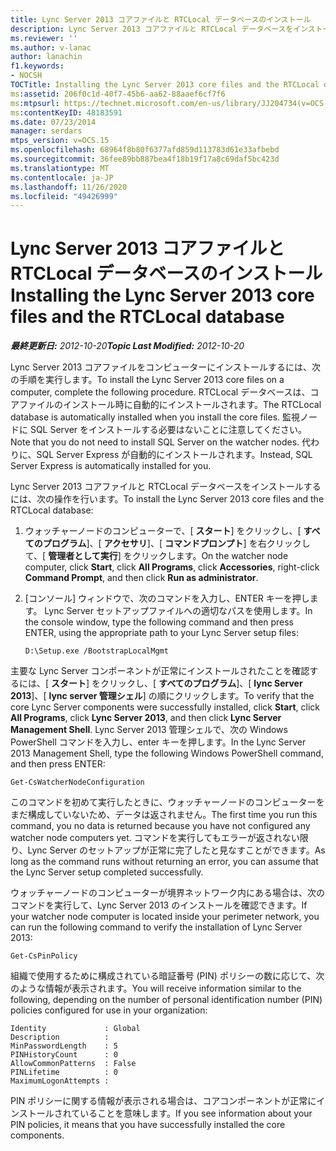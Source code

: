 ```yaml
---
title: Lync Server 2013 コアファイルと RTCLocal データベースのインストール
description: Lync Server 2013 コアファイルと RTCLocal データベースをインストールします。
ms.reviewer: ''
ms.author: v-lanac
author: lanachin
f1.keywords:
- NOCSH
TOCTitle: Installing the Lync Server 2013 core files and the RTCLocal database
ms:assetid: 206f0c1d-40f7-45b6-aa62-88aaef6cf7f6
ms:mtpsurl: https://technet.microsoft.com/en-us/library/JJ204734(v=OCS.15)
ms:contentKeyID: 48183591
ms.date: 07/23/2014
manager: serdars
mtps_version: v=OCS.15
ms.openlocfilehash: 68964f8b80f6377afd859d113783d61e33afbebd
ms.sourcegitcommit: 36fee89bb887bea4f18b19f17a8c69daf5bc423d
ms.translationtype: MT
ms.contentlocale: ja-JP
ms.lasthandoff: 11/26/2020
ms.locfileid: "49426999"
---
```

# <a name="installing-the-lync-server-2013-core-files-and-the-rtclocal-database"></a><span data-ttu-id="0242d-103">Lync Server 2013 コアファイルと RTCLocal データベースのインストール</span><span class="sxs-lookup"><span data-stu-id="0242d-103">Installing the Lync Server 2013 core files and the RTCLocal database</span></span>

<div data-xmlns="http://www.w3.org/1999/xhtml">

<div class="topic" data-xmlns="http://www.w3.org/1999/xhtml" data-msxsl="urn:schemas-microsoft-com:xslt" data-cs="https://msdn.microsoft.com/">

<div data-asp="https://msdn2.microsoft.com/asp">



</div>

<div id="mainSection">

<div id="mainBody"><span data-ttu-id="0242d-104">

<span> </span></span><span class="sxs-lookup"><span data-stu-id="0242d-104">

<span> </span></span></span>

<span data-ttu-id="0242d-105">_**最終更新日:** 2012-10-20_</span><span class="sxs-lookup"><span data-stu-id="0242d-105">_**Topic Last Modified:** 2012-10-20_</span></span>

<span data-ttu-id="0242d-106">Lync Server 2013 コアファイルをコンピューターにインストールするには、次の手順を実行します。</span><span class="sxs-lookup"><span data-stu-id="0242d-106">To install the Lync Server 2013 core files on a computer, complete the following procedure.</span></span> <span data-ttu-id="0242d-107">RTCLocal データベースは、コアファイルのインストール時に自動的にインストールされます。</span><span class="sxs-lookup"><span data-stu-id="0242d-107">The RTCLocal database is automatically installed when you install the core files.</span></span> <span data-ttu-id="0242d-108">監視ノードに SQL Server をインストールする必要はないことに注意してください。</span><span class="sxs-lookup"><span data-stu-id="0242d-108">Note that you do not need to install SQL Server on the watcher nodes.</span></span> <span data-ttu-id="0242d-109">代わりに、SQL Server Express が自動的にインストールされます。</span><span class="sxs-lookup"><span data-stu-id="0242d-109">Instead, SQL Server Express is automatically installed for you.</span></span>

<span data-ttu-id="0242d-110">Lync Server 2013 コアファイルと RTCLocal データベースをインストールするには、次の操作を行います。</span><span class="sxs-lookup"><span data-stu-id="0242d-110">To install the Lync Server 2013 core files and the RTCLocal database:</span></span>

1.  <span data-ttu-id="0242d-111">ウォッチャーノードのコンピューターで、[ **スタート**] をクリックし、[ **すべてのプログラム**]、[ **アクセサリ**]、[ **コマンドプロンプト**] を右クリックして、[ **管理者として実行**] をクリックします。</span><span class="sxs-lookup"><span data-stu-id="0242d-111">On the watcher node computer, click **Start**, click **All Programs**, click **Accessories**, right-click **Command Prompt**, and then click **Run as administrator**.</span></span>

2.  <span data-ttu-id="0242d-112">[コンソール] ウィンドウで、次のコマンドを入力し、ENTER キーを押します。 Lync Server セットアップファイルへの適切なパスを使用します。</span><span class="sxs-lookup"><span data-stu-id="0242d-112">In the console window, type the following command and then press ENTER, using the appropriate path to your Lync Server setup files:</span></span>
    
        D:\Setup.exe /BootstrapLocalMgmt

<span data-ttu-id="0242d-113">主要な Lync Server コンポーネントが正常にインストールされたことを確認するには、[ **スタート**] をクリックし、[ **すべてのプログラム**]、[ **lync Server 2013**]、[ **lync server 管理シェル**] の順にクリックします。</span><span class="sxs-lookup"><span data-stu-id="0242d-113">To verify that the core Lync Server components were successfully installed, click **Start**, click **All Programs**, click **Lync Server 2013**, and then click **Lync Server Management Shell**.</span></span> <span data-ttu-id="0242d-114">Lync Server 2013 管理シェルで、次の Windows PowerShell コマンドを入力し、enter キーを押します。</span><span class="sxs-lookup"><span data-stu-id="0242d-114">In the Lync Server 2013 Management Shell, type the following Windows PowerShell command, and then press ENTER:</span></span>

    Get-CsWatcherNodeConfiguration

<span data-ttu-id="0242d-115">このコマンドを初めて実行したときに、ウォッチャーノードのコンピューターをまだ構成していないため、データは返されません。</span><span class="sxs-lookup"><span data-stu-id="0242d-115">The first time you run this command, you no data is returned because you have not configured any watcher node computers yet.</span></span> <span data-ttu-id="0242d-116">コマンドを実行してもエラーが返されない限り、Lync Server のセットアップが正常に完了したと見なすことができます。</span><span class="sxs-lookup"><span data-stu-id="0242d-116">As long as the command runs without returning an error, you can assume that the Lync Server setup completed successfully.</span></span>

<span data-ttu-id="0242d-117">ウォッチャーノードのコンピューターが境界ネットワーク内にある場合は、次のコマンドを実行して、Lync Server 2013 のインストールを確認できます。</span><span class="sxs-lookup"><span data-stu-id="0242d-117">If your watcher node computer is located inside your perimeter network, you can run the following command to verify the installation of Lync Server 2013:</span></span>

    Get-CsPinPolicy

<span data-ttu-id="0242d-118">組織で使用するために構成されている暗証番号 (PIN) ポリシーの数に応じて、次のような情報が表示されます。</span><span class="sxs-lookup"><span data-stu-id="0242d-118">You will receive information similar to the following, depending on the number of personal identification number (PIN) policies configured for use in your organization:</span></span>

    Identity             : Global
    Description          :
    MinPasswordLength    : 5
    PINHistoryCount      : 0
    AllowCommonPatterns  : False
    PINLifetime          : 0
    MaximumLogonAttempts :

<span data-ttu-id="0242d-119">PIN ポリシーに関する情報が表示される場合は、コアコンポーネントが正常にインストールされていることを意味します。</span><span class="sxs-lookup"><span data-stu-id="0242d-119">If you see information about your PIN policies, it means that you have successfully installed the core components.</span></span>

<span data-ttu-id="0242d-120"></div>

<span> </span>

</div>

</div>

</span><span class="sxs-lookup"><span data-stu-id="0242d-120"></div>

<span> </span>

</div>

</div>

</span></span></div>

